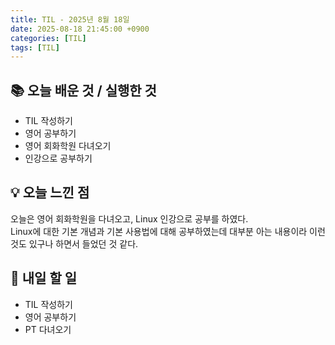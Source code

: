 ```yaml
---
title: TIL - 2025년 8월 18일
date: 2025-08-18 21:45:00 +0900
categories: [TIL]
tags: [TIL]
---
```


## 📚 **오늘 배운 것 / 실행한 것**

- TIL 작성하기
- 영어 공부하기
- 영어 회화학원 다녀오기
- 인강으로 공부하기

## 💡 **오늘 느낀 점**

오늘은 영어 회화학원을 다녀오고, Linux 인강으로 공부를 하였다.<Br>
Linux에 대한 기본 개념과 기본 사용법에 대해 공부하였는데 대부분 아는 내용이라 이런것도 있구나 하면서 들었던 것 같다.<br>

## 🎯 **내일 할 일**

- TIL 작성하기
- 영어 공부하기
- PT 다녀오기